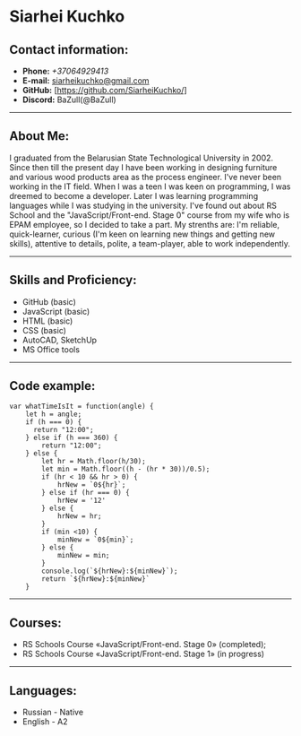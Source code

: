# **Siarhei Kuchko**
## Contact information:
* **Phone:** *+37064929413*
* **E-mail:** siarheikuchko@gmail.com
* **GitHub:** [https://github.com/SiarheiKuchko/]
* **Discord:** BaZull(@BaZull)

-----------
## About Me:

I graduated from the Belarusian State Technological University in 2002. Since then till the present day I have been working in designing furniture and various wood products area as the process engineer. 
I've never been working in the IT field. When I was a teen I was keen on programming, I was dreemed to become a developer. Later I was learning programming languages while I was studying in the university. I've found out about RS School and the "JavaScript/Front-end. Stage 0" course from my wife who is EPAM employee, so I decided to take a part. 
My strenths are: I'm reliable, quick-learner, curious (I'm keen on learning new things and getting new skills), attentive to details, polite, a team-player, able to work independently.

----------
## Skills and Proficiency:
 - GitHub (basic)
 - JavaScript (basic)
 - HTML (basic)
 - CSS (basic)
 - AutoCAD, SketchUp
 - MS Office tools

-----------
## Code example:

```
var whatTimeIsIt = function(angle) {  
    let h = angle;
    if (h === 0) {
      return "12:00";
    } else if (h === 360) {
        return "12:00";
    } else {
        let hr = Math.floor(h/30);
        let min = Math.floor((h - (hr * 30))/0.5);
        if (hr < 10 && hr > 0) {
            hrNew = `0${hr}`;
        } else if (hr === 0) {
            hrNew = '12'
        } else {
            hrNew = hr;
        }
        if (min <10) {
            minNew = `0${min}`;
        } else {
            minNew = min;
        }
        console.log(`${hrNew}:${minNew}`);
        return `${hrNew}:${minNew}`
    }
```
-----------
## Courses:

- RS Schools Course «JavaScript/Front-end. Stage 0» (completed);
- RS Schools Course «JavaScript/Front-end. Stage 1» (in progress)

-----------
## Languages:

* Russian - Native
* English - A2
